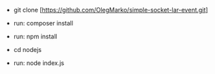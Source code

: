 - git clone [https://github.com/OlegMarko/simple-socket-lar-event.git]

- run: composer install

- run: npm install

- cd nodejs

- run: node index.js